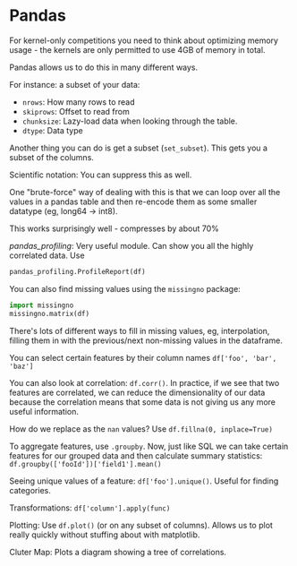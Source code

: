 # Pandas
For kernel-only competitions you need to think about optimizing memory usage - the
kernels are only permitted to use 4GB of memory in total.

Pandas allows us to do this in many different ways.

For instance: a subset of your data:
 - `nrows`: How many rows to read
 - `skiprows`: Offset to read from
 - `chunksize`: Lazy-load data when looking through the table.
 - `dtype`: Data type

Another thing you can do is get a subset (`set_subset`). This gets you a subset of the columns.

Scientific notation: You can suppress this as well.

One "brute-force" way of dealing with this is that we can loop over all the values
in a pandas table and then re-encode them as some smaller datatype (eg, long64 -> int8).

This works surprisingly well - compresses by about 70%

*pandas_profiling*: Very useful module. Can show you all the highly correlated data. Use

```py
pandas_profiling.ProfileReport(df)
```

You can also find missing values using the `missingno` package:

```py
import missingno
missingno.matrix(df)
```

There's lots of different ways to fill in missing values, eg, interpolation, filling them in with the
previous/next non-missing values in the dataframe.

You can select certain features by their column names `df['foo', 'bar', 'baz']`

You can also look at correlation: `df.corr()`. In practice, if we see that two features
are correlated, we can reduce the dimensionality of our data because the correlation means that
some data is not giving us any more useful information.

How do we replace as the `nan` values? Use `df.fillna(0, inplace=True)`

To aggregate features, use `.groupby`. Now, just like SQL we can take certain features for our
grouped data and then calculate summary statistics: `df.groupby(['fooId'])['field1'].mean()`

Seeing unique values of a feature: `df['foo'].unique()`. Useful for finding categories.

Transformations: `df['column'].apply(func)`

Plotting: Use `df.plot()` (or on any subset of columns). Allows us to plot really
quickly without stuffing about with matplotlib.

Cluter Map: Plots a diagram showing a tree of correlations.
